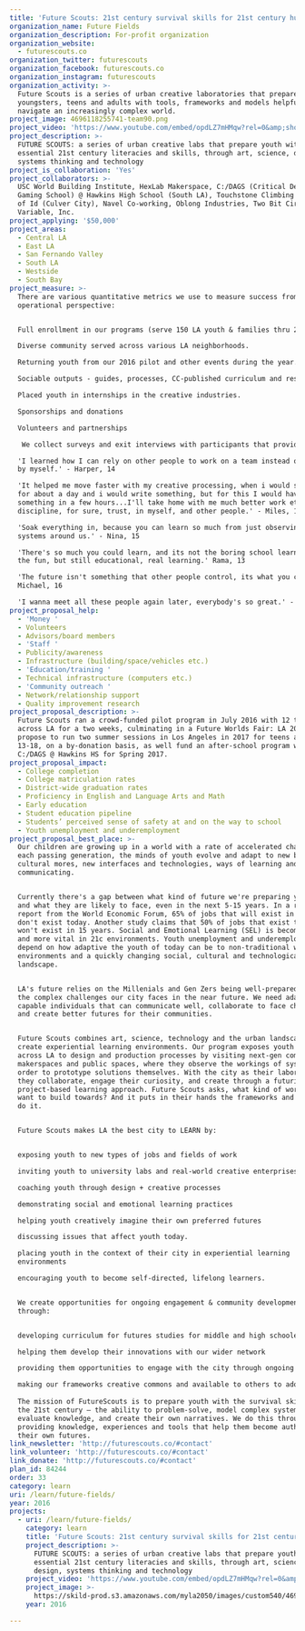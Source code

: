 ```yaml
---
title: 'Future Scouts: 21st century survival skills for 21st century humans'
organization_name: Future Fields
organization_description: For-profit organization
organization_website:
  - futurescouts.co
organization_twitter: futurescouts
organization_facebook: futurescouts.co
organization_instagram: futurescouts
organization_activity: >-
  Future Scouts is a series of urban creative laboratories that prepare
  youngsters, teens and adults with tools, frameworks and models helpful to
  navigate an increasingly complex world.
project_image: 4696118255741-team90.png
project_video: 'https://www.youtube.com/embed/opdLZ7mHMqw?rel=0&amp;showinfo=0'
project_description: >-
  FUTURE SCOUTS: a series of urban creative labs that prepare youth with
  essential 21st century literacies and skills, through art, science, design,
  systems thinking and technology
project_is_collaboration: 'Yes'
project_collaborators: >-
  USC World Building Institute, HexLab Makerspace, C:/DAGS (Critical Design And
  Gaming School) @ Hawkins High School (South LA), Touchstone Climbing - Cliffs
  of Id (Culver City), Navel Co-working, Oblong Industries, Two Bit Circus,
  Variable, Inc.
project_applying: '$50,000'
project_areas:
  - Central LA
  - East LA
  - San Fernando Valley
  - South LA
  - Westside
  - South Bay
project_measure: >-
  There are various quantitative metrics we use to measure success from an
  operational perspective:


  Full enrollment in our programs (serve 150 LA youth & families thru 2017).

  Diverse community served across various LA neighborhoods.

  Returning youth from our 2016 pilot and other events during the year.

  Sociable outputs - guides, processes, CC-published curriculum and resources.

  Placed youth in internships in the creative industries.

  Sponsorships and donations

  Volunteers and partnerships

   We collect surveys and exit interviews with participants that provide us first-hand with qualitative data on the outcomes of our program. Some snippets from 2016:

  'I learned how I can rely on other people to work on a team instead of working
  by myself.' - Harper, 14

  'It helped me move faster with my creative processing, when i would sit down
  for about a day and i would write something, but for this I would have to do
  something in a few hours...I'll take home with me much better work ethic,
  discipline, for sure, trust, in myself, and other people.' - Miles, 16

  'Soak everything in, because you can learn so much from just observing the
  systems around us.' - Nina, 15

  'There's so much you could learn, and its not the boring school learning, its
  the fun, but still educational, real learning.' Rama, 13

  'The future isn't something that other people control, its what you create'. -
  Michael, 16

  'I wanna meet all these people again later, everybody's so great.' - Eli, 13
project_proposal_help:
  - 'Money '
  - Volunteers
  - Advisors/board members
  - 'Staff '
  - Publicity/awareness
  - Infrastructure (building/space/vehicles etc.)
  - 'Education/training '
  - Technical infrastructure (computers etc.)
  - 'Community outreach '
  - Network/relationship support
  - Quality improvement research
project_proposal_description: >-
  Future Scouts ran a crowd-funded pilot program in July 2016 with 12 teens from
  across LA for a two weeks, culminating in a Future Worlds Fair: LA 2036! We
  propose to run two summer sessions in Los Angeles in 2017 for teens aged
  13-18, on a by-donation basis, as well fund an after-school program with
  C:/DAGS @ Hawkins HS for Spring 2017.
project_proposal_impact:
  - College completion
  - College matriculation rates
  - District-wide graduation rates
  - Proficiency in English and Language Arts and Math
  - Early education
  - Student education pipeline
  - Students’ perceived sense of safety at and on the way to school
  - Youth unemployment and underemployment
project_proposal_best_place: >-
  Our children are growing up in a world with a rate of accelerated change. With
  each passing generation, the minds of youth evolve and adapt to new behaviors,
  cultural mores, new interfaces and technologies, ways of learning and
  communicating.


  Currently there's a gap between what kind of future we're preparing youth for,
  and what they are likely to face, even in the next 5-15 years. In a recent
  report from the World Economic Forum, 65% of jobs that will exist in 10 years,
  don't exist today. Another study claims that 50% of jobs that exist today
  won't exist in 15 years. Social and Emotional Learning (SEL) is becoming more
  and more vital in 21c environments. Youth unemployment and underemployment
  depend on how adaptive the youth of today can be to non-traditional working
  environments and a quickly changing social, cultural and technological
  landscape.


  LA's future relies on the Millenials and Gen Zers being well-prepared to meet
  the complex challenges our city faces in the near future. We need adaptive,
  capable individuals that can communicate well, collaborate to face challenges
  and create better futures for their communities.


  Future Scouts combines art, science, technology and the urban landscape to
  create experiential learning environments. Our program exposes youth from
  across LA to design and production processes by visiting next-gen companies,
  makerspaces and public spaces, where they observe the workings of systems in
  order to prototype solutions themselves. With the city as their laboratory,
  they collaborate, engage their curiosity, and create through a futuristic
  project-based learning approach. Future Scouts asks, what kind of world do we
  want to build towards? And it puts in their hands the frameworks and means to
  do it.


  Future Scouts makes LA the best city to LEARN by:


  exposing youth to new types of jobs and fields of work

  inviting youth to university labs and real-world creative enterprises

  coaching youth through design + creative processes

  demonstrating social and emotional learning practices

  helping youth creatively imagine their own preferred futures

  discussing issues that affect youth today.

  placing youth in the context of their city in experiential learning
  environments

  encouraging youth to become self-directed, lifelong learners.


  We create opportunities for ongoing engagement & community development
  through:


  developing curriculum for futures studies for middle and high schoolers

  helping them develop their innovations with our wider network

  providing them opportunities to engage with the city through ongoing events.

  making our frameworks creative commons and available to others to adopt.
   
  The mission of FutureScouts is to prepare youth with the survival skills for
  the 21st century – the ability to problem-solve, model complex systems,
  evaluate knowledge, and create their own narratives. We do this through
  providing knowledge, experiences and tools that help them become authors of
  their own futures.
link_newsletter: 'http://futurescouts.co/#contact'
link_volunteer: 'http://futurescouts.co/#contact'
link_donate: 'http://futurescouts.co/#contact'
plan_id: 84244
order: 33
category: learn
uri: /learn/future-fields/
year: 2016
projects:
  - uri: /learn/future-fields/
    category: learn
    title: 'Future Scouts: 21st century survival skills for 21st century humans'
    project_description: >-
      FUTURE SCOUTS: a series of urban creative labs that prepare youth with
      essential 21st century literacies and skills, through art, science,
      design, systems thinking and technology
    project_video: 'https://www.youtube.com/embed/opdLZ7mHMqw?rel=0&amp;showinfo=0'
    project_image: >-
      https://skild-prod.s3.amazonaws.com/myla2050/images/custom540/4696118255741-team90.png
    year: 2016

---
```

